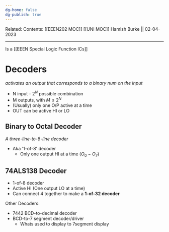 ```yaml
---
dg-home: false
dg-publish: true
---
```

Related: 
Contents: [[EEEN202 MOC]]
[[UNI MOC]]
Hamish Burke || 02-04-2023
***

Is a [[EEEN Special Logic Function ICs]]

# Decoders

*activates an output that corresponds to a binary num on the input*

- N input - $2^N$ possible combination
- M outputs, with $M≤2^N$
- (Usually) only one O/P active at a time
- OUT can be active HI or LO

## Binary to Octal Decoder

*A three-line-to-8-line decoder*

- Aka '1-of-8' decoder
	- Only one output HI at a time ($O_0 \ - \ O_7$)

## 74ALS138 Decoder

- 1-of-8 decoder
- Active HI (One output LO at a time)
- Can connect 4 together to make a **1-of-32 decoder**


Other Decoders:
- 7442 BCD-to-decimal decoder
- BCD-to-7 segment decoder/driver
	- Whats used to display to 7segment display


